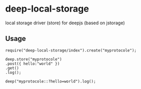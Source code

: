 # deep-local-storage


local storage driver (store) for deepjs (based on jstorage) 


## Usage

	require("deep-local-storage/index").create("myprotocole");

	deep.store("myprotocole")
	.post({ hello:"world" })
	.get()
	.log();

	deep("myprotocole::?hello=world").log();
	
